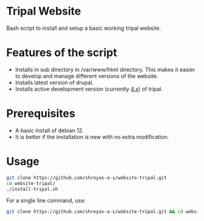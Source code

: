 # Tripal Website
Bash script to install and setup a basic working tripal website.

# Features of the script
- Installs in sub directory in /var/www/html directory. This makes it easier to develop and manage different versions of the website.
- Installs latest version of drupal.
- Installs active development version (currently [4.x](https://github.com/tripal/tripal/tree/4.x)) of tripal.

# Prerequisites
- A basic install of debian 12.
- It is better if the installation is new with no extra modification.

# Usage
```bash
git clone https://github.com/shreyas-a-s/website-tripal.git
cd website-tripal/
./install-tripal.sh
```
For a single line command, use:
```bash
git clone https://github.com/shreyas-a-s/website-tripal.git && cd website-tripal/ && ./install-tripal.sh
```